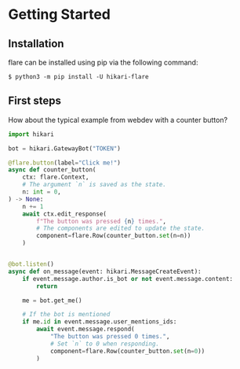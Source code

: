 # Getting Started

## Installation

flare can be installed using pip via the following command:

``$ python3 -m pip install -U hikari-flare``

## First steps

How about the typical example from webdev with a counter button?

```python
import hikari

bot = hikari.GatewayBot("TOKEN")

@flare.button(label="Click me!")
async def counter_button(
    ctx: flare.Context,
    # The argument `n` is saved as the state.
    n: int = 0,
) -> None:
    n += 1
    await ctx.edit_response(
        f"The button was pressed {n} times.",
        # The components are edited to update the state.
        component=flare.Row(counter_button.set(n=n))
    )


@bot.listen()
async def on_message(event: hikari.MessageCreateEvent):
    if event.message.author.is_bot or not event.message.content:
        return

    me = bot.get_me()

    # If the bot is mentioned
    if me.id in event.message.user_mentions_ids:
        await event.message.respond(
            "The button was pressed 0 times.",
            # Set `n` to 0 when responding.
            component=flare.Row(counter_button.set(n=0))
        )
```

